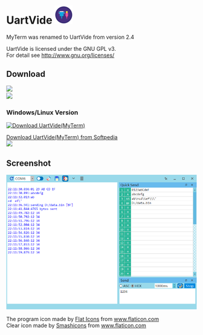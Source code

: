 # UartVide ![logo](res/uartvide-icon/uartvide_48.png)   

MyTerm was renamed to UartVide from version 2.4  

UartVide is licensed under the GNU GPL v3.  
For detail see <a href="http://www.gnu.org/licenses/" title="GNU Licenses">http://www.gnu.org/licenses/</a>  

## Download
![](https://img.shields.io/badge/platform-win--64%20|%20linux--64-lightgrey)  
![](https://img.shields.io/badge/platform-win--7%20|%20win--8%20|%20win--10-lightgrey)  


### Windows/Linux Version  
[![Download UartVide(MyTerm)](https://a.fsdn.com/con/app/sf-download-button)](https://sourceforge.net/projects/myterm/files/latest/download)  

[Download UartVide(MyTerm) from Softpedia](http://www.softpedia.com/get/Network-Tools/Misc-Networking-Tools/MyTerm.shtml)  
[![ ](doc/softpedia_free_award_f.gif "")](http://www.softpedia.com/progClean/MyTerm-Clean-242031.html)  

## Screenshot
![main window](doc/main_window.png "main window")

<p><div>The program icon made by <a href="https://www.flaticon.com/authors/flat-icons" title="Flat Icons">
Flat Icons</a> from <a href="https://www.flaticon.com/" title="Flaticon">www.flaticon.com</a></div>
<div>Clear icon made by <a href="https://smashicons.com/" title="Smashicons">Smashicons</a>
from <a href="https://www.flaticon.com/" title="Flaticon">www.flaticon.com</a></div></p>
